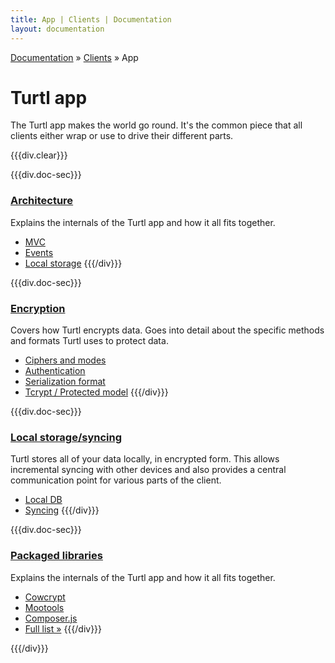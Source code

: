 ```yaml
---
title: App | Clients | Documentation
layout: documentation
---
```


<div class="breadcrumb">
    <a href="/docs">Documentation</a> &raquo;
    <a href="/docs/clients/index">Clients</a> &raquo;
    App
</div>


# Turtl app

The Turtl app makes the world go round. It's the common piece that all clients
either wrap or use to drive their different parts. 

{{{div.clear}}}

{{{div.doc-sec}}}
### [Architecture](/docs/clients/app/architecture)
Explains the internals of the Turtl app and how it all fits together.

- [MVC](/docs/clients/app/architecture#mvc)
- [Events](/docs/clients/app/architecture#events)
- [Local storage](/docs/clients/app/architecture#local-storage)
{{{/div}}}

{{{div.doc-sec}}}
### [Encryption](/docs/clients/app/encryption)
Covers how Turtl encrypts data. Goes into detail about the specific methods and
formats Turtl uses to protect data.

- [Ciphers and modes](/docs/clients/app/encryption#ciphers-and-modes)
- [Authentication](/docs/clients/app/encryption#authentication)
- [Serialization format](/docs/clients/app/encryption#serialization-format)
- [Tcrypt / Protected model](/docs/clients/app/encryption#tcrypt-protected-model)
{{{/div}}}

<div class="clearMe"></div>

{{{div.doc-sec}}}
### [Local storage/syncing](/docs/clients/app/local_db)
Turtl stores all of your data locally, in encrypted form. This allows
incremental syncing with other devices and also provides a central communication
point for various parts of the client.

- [Local DB](/docs/clients/app/local_db#local-db)
- [Syncing](/docs/clients/app/architecture#local-storage)
{{{/div}}}

{{{div.doc-sec}}}
### [Packaged libraries](/docs/clients/app/libraries)
Explains the internals of the Turtl app and how it all fits together.

- [Cowcrypt](/docs/clients/app/libraries#cowcrypt)
- [Mootools](/docs/clients/app/libraries#mootools)
- [Composer.js](/docs/clients/app/libraries#composer-js)
- [Full list &raquo;](/docs/clients/app/libraries)
{{{/div}}}

<div class="clearMe"></div>

{{{/div}}}

